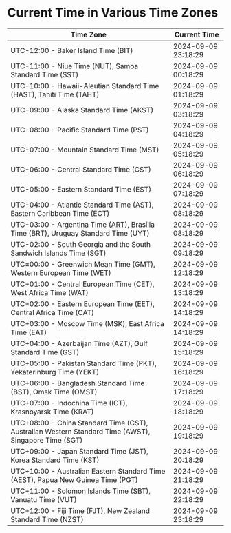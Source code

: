 # Current Time in Various Time Zones

| Time Zone | Current Time |
|-----------|--------------|
| UTC-12:00 - Baker Island Time (BIT) | 2024-09-09 23:18:29 |
| UTC-11:00 - Niue Time (NUT), Samoa Standard Time (SST) | 2024-09-09 00:18:29 |
| UTC-10:00 - Hawaii-Aleutian Standard Time (HAST), Tahiti Time (TAHT) | 2024-09-09 01:18:29 |
| UTC-09:00 - Alaska Standard Time (AKST) | 2024-09-09 03:18:29 |
| UTC-08:00 - Pacific Standard Time (PST) | 2024-09-09 04:18:29 |
| UTC-07:00 - Mountain Standard Time (MST) | 2024-09-09 05:18:29 |
| UTC-06:00 - Central Standard Time (CST) | 2024-09-09 06:18:29 |
| UTC-05:00 - Eastern Standard Time (EST) | 2024-09-09 07:18:29 |
| UTC-04:00 - Atlantic Standard Time (AST), Eastern Caribbean Time (ECT) | 2024-09-09 08:18:29 |
| UTC-03:00 - Argentina Time (ART), Brasília Time (BRT), Uruguay Standard Time (UYT) | 2024-09-09 08:18:29 |
| UTC-02:00 - South Georgia and the South Sandwich Islands Time (SGT) | 2024-09-09 09:18:29 |
| UTC±00:00 - Greenwich Mean Time (GMT), Western European Time (WET) | 2024-09-09 12:18:29 |
| UTC+01:00 - Central European Time (CET), West Africa Time (WAT) | 2024-09-09 13:18:29 |
| UTC+02:00 - Eastern European Time (EET), Central Africa Time (CAT) | 2024-09-09 14:18:29 |
| UTC+03:00 - Moscow Time (MSK), East Africa Time (EAT) | 2024-09-09 14:18:29 |
| UTC+04:00 - Azerbaijan Time (AZT), Gulf Standard Time (GST) | 2024-09-09 15:18:29 |
| UTC+05:00 - Pakistan Standard Time (PKT), Yekaterinburg Time (YEKT) | 2024-09-09 16:18:29 |
| UTC+06:00 - Bangladesh Standard Time (BST), Omsk Time (OMST) | 2024-09-09 17:18:29 |
| UTC+07:00 - Indochina Time (ICT), Krasnoyarsk Time (KRAT) | 2024-09-09 18:18:29 |
| UTC+08:00 - China Standard Time (CST), Australian Western Standard Time (AWST), Singapore Time (SGT) | 2024-09-09 19:18:29 |
| UTC+09:00 - Japan Standard Time (JST), Korea Standard Time (KST) | 2024-09-09 20:18:29 |
| UTC+10:00 - Australian Eastern Standard Time (AEST), Papua New Guinea Time (PGT) | 2024-09-09 21:18:29 |
| UTC+11:00 - Solomon Islands Time (SBT), Vanuatu Time (VUT) | 2024-09-09 22:18:29 |
| UTC+12:00 - Fiji Time (FJT), New Zealand Standard Time (NZST) | 2024-09-09 23:18:29 |
